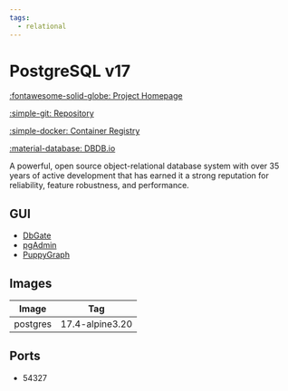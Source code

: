 ```yaml
---
tags:
  - relational
---
```

# PostgreSQL v17

[:fontawesome-solid-globe: Project Homepage](https://www.postgresql.org/)

[:simple-git: Repository](https://git.postgresql.org/gitweb/?p=postgresql.git)

[:simple-docker: Container Registry](https://hub.docker.com/_/postgres)

[:material-database: DBDB.io](https://dbdb.io/db/postgresql)

A powerful, open source object-relational database system with over 35 years of active development that has earned it a strong reputation for reliability, feature robustness, and performance.

## GUI

- [DbGate](../dbgate)
- [pgAdmin](../pgadmin)
- [PuppyGraph](../puppygraph)

## Images
| Image | Tag |
| --- | --- |
| postgres | 17.4-alpine3.20 |

## Ports
- 54327


